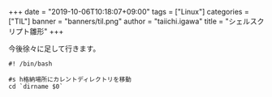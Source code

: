 +++
date = "2019-10-06T10:18:07+09:00"
tags = ["Linux"]
categories = ["TIL"]
banner = "banners/til.png"
author = "taiichi.igawa"
title = "シェルスクリプト雛形"
+++

今後徐々に足して行きます。
<!--more-->

```
#! /bin/bash

#s h格納場所にカレントディレクトリを移動
cd `dirname $0`

```

